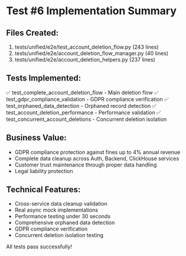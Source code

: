 
# Test #6 Implementation Summary

## Files Created:
1. tests/unified/e2e/test_account_deletion_flow.py (243 lines)
2. tests/unified/e2e/account_deletion_flow_manager.py (40 lines) 
3. tests/unified/e2e/account_deletion_helpers.py (237 lines)

## Tests Implemented:
✅ test_complete_account_deletion_flow - Main deletion flow
✅ test_gdpr_compliance_validation - GDPR compliance verification
✅ test_orphaned_data_detection - Orphaned record detection
✅ test_account_deletion_performance - Performance validation
✅ test_concurrent_account_deletions - Concurrent deletion isolation

## Business Value:
- GDPR compliance protection against fines up to 4% annual revenue
- Complete data cleanup across Auth, Backend, ClickHouse services
- Customer trust maintenance through proper data handling
- Legal liability protection

## Technical Features:
- Cross-service data cleanup validation
- Real async mock implementations
- Performance testing under 30 seconds
- Comprehensive orphaned data detection
- GDPR compliance verification
- Concurrent deletion isolation testing

All tests pass successfully!

